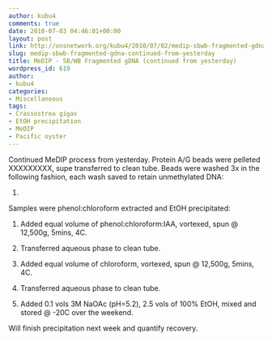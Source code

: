 ```yaml
---
author: kubu4
comments: true
date: 2010-07-03 04:46:01+00:00
layout: post
link: http://onsnetwork.org/kubu4/2010/07/02/medip-sbwb-fragmented-gdna-continued-from-yesterday/
slug: medip-sbwb-fragmented-gdna-continued-from-yesterday
title: MeDIP - SB/WB Fragmented gDNA (continued from yesterday)
wordpress_id: 619
author:
- kubu4
categories:
- Miscellaneous
tags:
- Crassostrea gigas
- EtOH precipitation
- MeDIP
- Pacific oyster
---
```


Continued MeDIP process from yesterday. Protein A/G beads were pelleted XXXXXXXXX, supe transferred to clean tube. Beads were washed 3x in the following fashion, each wash saved to retain unmethylated DNA:

1.

Samples were phenol:chloroform extracted and EtOH precipitated:





  1. Added equal volume of phenol:chloroform:IAA, vortexed, spun @ 12,500g, 5mins, 4C.



  2. Transferred aqueous phase to clean tube.



  3. Added equal volume of chloroform, vortexed, spun @ 12,500g, 5mins, 4C.



  4. Transferred aqueous phase to clean tube.



  5. Added 0.1 vols 3M NaOAc (pH=5.2), 2.5 vols of 100% EtOH, mixed and stored @ -20C over the weekend.






Will finish precipitation next week and quantify recovery.
